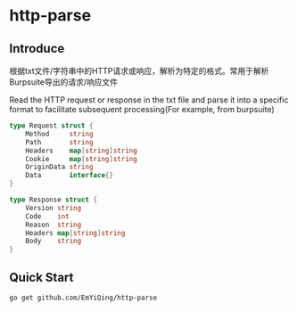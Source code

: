# http-parse

## Introduce

根据txt文件/字符串中的HTTP请求或响应，解析为特定的格式。常用于解析Burpsuite导出的请求/响应文件

Read the HTTP request or response in the txt file and parse it into a specific format to facilitate subsequent processing(For example, from burpsuite)

```go
type Request struct {
	Method     string
	Path       string
	Headers    map[string]string
	Cookie     map[string]string
	OriginData string
	Data       interface{}
}

type Response struct {
	Version string
	Code    int
	Reason  string
	Headers map[string]string
	Body    string
}
```

## Quick Start

```shell
go get github.com/EmYiQing/http-parse
```

```go

```